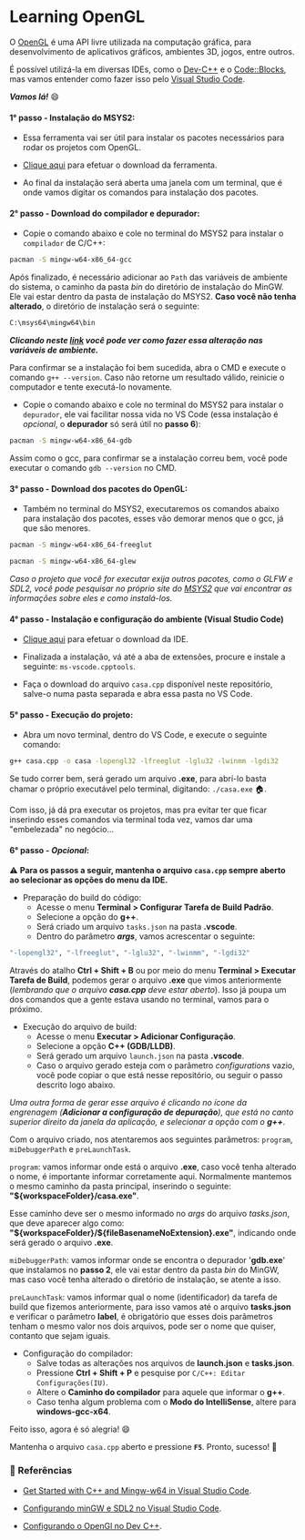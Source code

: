 # Learning OpenGL

O [OpenGL](https://www.opengl.org) é uma API livre utilizada na computação gráfica, para desenvolvimento de aplicativos gráficos, ambientes 3D, jogos, entre outros.

É possível utilizá-la em diversas IDEs, como o [Dev-C++](https://www.bloodshed.net) e o [Code::Blocks](https://www.codeblocks.org), mas vamos entender como fazer isso pelo [Visual Studio Code](https://code.visualstudio.com).

***Vamos lá!*** :smile:

#### 1° passo - Instalação do MSYS2:

* Essa ferramenta vai ser útil para instalar os pacotes necessários para rodar os projetos com OpenGL.

* [Clique aqui](https://www.msys2.org) para efetuar o download da ferramenta.

* Ao final da instalação será aberta uma janela com um terminal, que é onde vamos digitar os comandos para instalação dos pacotes.

#### 2° passo - Download do compilador e depurador:

* Copie o comando abaixo e cole no terminal do MSYS2 para instalar o `compilador` de C/C++:

```bash
pacman -S mingw-w64-x86_64-gcc
```

Após finalizado, é necessário adicionar ao `Path` das variáveis de ambiente do sistema, o caminho da pasta *bin* do diretório de instalação do MinGW. Ele vai estar dentro da pasta de instalação do MSYS2. **Caso você não tenha alterado**, o diretório de instalação será o seguinte:

```bash
C:\msys64\mingw64\bin
```

***Clicando neste [link](https://satellasoft.com/artigo/windows/windows-10-como-alterar-as-variaveis-de-ambiente) você pode ver como fazer essa alteração nas variáveis de ambiente.***

Para confirmar se a instalação foi bem sucedida, abra o CMD e execute o comando `g++ --version`. Caso não retorne um resultado válido, reinicie o computador e tente executá-lo novamente.

* Copie o comando abaixo e cole no terminal do MSYS2 para instalar o `depurador`, ele vai facilitar nossa vida no VS Code (essa instalação é *opcional*, o **depurador** só será útil no **passo 6**):

```bash
pacman -S mingw-w64-x86_64-gdb
```

Assim como o gcc, para confirmar se a instalação correu bem, você pode executar o comando `gdb --version` no CMD.

#### 3° passo - Download dos pacotes do OpenGL:

* Também no terminal do MSYS2, executaremos os comandos abaixo para instalação dos pacotes, esses vão demorar menos que o gcc, já que são menores.

```bash
pacman -S mingw-w64-x86_64-freeglut
```

```bash
pacman -S mingw-w64-x86_64-glew
```

*Caso o projeto que você for executar exija outros pacotes, como o GLFW e SDL2, você pode pesquisar no próprio site do [MSYS2](https://packages.msys2.org/package/) que vai encontrar as informações sobre eles e como instalá-los.*

#### 4° passo - Instalação e configuração do ambiente (Visual Studio Code)

* [Clique aqui](https://code.visualstudio.com) para efetuar o download da IDE.

* Finalizada a instalação, vá até a aba de extensões, procure e instale a seguinte: `ms-vscode.cpptools`.

* Faça o download do arquivo `casa.cpp` disponível neste repositório, salve-o numa pasta separada e abra essa pasta no VS Code.

#### 5° passo - Execução do projeto:

* Abra um novo terminal, dentro do VS Code, e execute o seguinte comando:
```bash
g++ casa.cpp -o casa -lopengl32 -lfreeglut -lglu32 -lwinmm -lgdi32
```
Se tudo correr bem, será gerado um arquivo **.exe**, para abrí-lo basta chamar o próprio executável pelo terminal, digitando: `./casa.exe` :house:.

Com isso, já dá pra executar os projetos, mas pra evitar ter que ficar inserindo esses comandos via terminal toda vez, vamos dar uma "embelezada" no negócio...

#### 6° passo - *Opcional*:

:warning: **Para os passos a seguir, mantenha o arquivo `casa.cpp` sempre aberto ao selecionar as opções do menu da IDE.**

* Preparação do build do código:
  - Acesse o menu **Terminal > Configurar Tarefa de Build Padrão**.
  - Selecione a opção do **g++**.
  - Será criado um arquivo `tasks.json` na pasta **.vscode**.
  - Dentro do parâmetro ***args***, vamos acrescentar o seguinte:

```bash
"-lopengl32", "-lfreeglut", "-lglu32", "-lwinmm", "-lgdi32"
```

Através do atalho **Ctrl + Shift + B** ou por meio do menu **Terminal > Executar Tarefa de Build**, podemos gerar o arquivo **.exe** que vimos anteriormente (*lembrando que o arquivo **casa.cpp** deve estar aberto*). Isso já poupa um dos comandos que a gente estava usando no terminal, vamos para o próximo.

* Execução do arquivo de build:
  - Acesse o menu **Executar > Adicionar Configuração**.
  - Selecione a opção **C++ (GDB/LLDB)**.
  - Será gerado um arquivo `launch.json` na pasta **.vscode**.
  - Caso o arquivo gerado esteja com o parâmetro *configurations* vazio, você pode copiar o que está nesse repositório, ou seguir o passo descrito logo abaixo.
  
*Uma outra forma de gerar esse arquivo é clicando no ícone da engrenagem (**Adicionar a configuração de depuração**), que está no canto superior direito da janela da aplicação, e selecionar a opção com o **g++***.

Com o arquivo criado, nos atentaremos aos seguintes parâmetros: `program`, `miDebuggerPath` e `preLaunchTask`.

`program`: vamos informar onde está o arquivo **.exe**, caso você tenha alterado o nome, é importante informar corretamente aqui. Normalmente mantemos o mesmo caminho da pasta principal, inserindo o seguinte: **"${workspaceFolder}/casa.exe"**.

Esse caminho deve ser o mesmo informado no *args* do arquivo *tasks.json*, que deve aparecer algo como: **"\${workspaceFolder}/${fileBasenameNoExtension}.exe"**, indicando onde será gerado o arquivo **.exe**.

`miDebuggerPath`: vamos informar onde se encontra o depurador '**gdb.exe**' que instalamos no **passo 2**, ele vai estar dentro da pasta *bin* do MinGW, mas caso você tenha alterado o diretório de instalação, se atente a isso.

`preLaunchTask`: vamos informar qual o nome (identificador) da tarefa de build que fizemos anteriormente, para isso vamos até o arquivo **tasks.json** e verificar o parâmetro **label**, é obrigatório que esses dois parâmetros tenham o mesmo valor nos dois arquivos, pode ser o nome que quiser, contanto que sejam iguais.

* Configuração do compilador:
  - Salve todas as alterações nos arquivos de **launch.json** e **tasks.json**.
  - Pressione **Ctrl + Shift + P** e pesquise por `C/C++: Editar Configurações(IU)`.
  - Altere o **Caminho do compilador** para aquele que informar o **g++**.
  - Caso tenha algum problema com o **Modo do IntelliSense**, altere para **windows-gcc-x64**.
  
Feito isso, agora é só alegria! :smile:

Mantenha o arquivo `casa.cpp` aberto e pressione **`F5`**. Pronto, sucesso! :rocket:

### :mag_right: Referências

* [Get Started with C++ and Mingw-w64 in Visual Studio Code](https://code.visualstudio.com/docs/cpp/config-mingw).

* [Configurando minGW e SDL2 no Visual Studio Code](https://medium.com/estado-pensante/configurando-mingw-e-sdl2-no-visual-studio-code-5c1ae2f5a1c6).

* [Configurando o OpenGl no Dev C++](http://www.univasf.edu.br/~jorge.cavalcanti/configdev.html).
